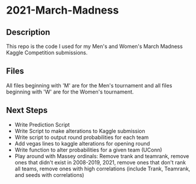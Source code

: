 # 2021-March-Madness

## Description

This repo is the code I used for my Men's and Women's March Madness Kaggle Competition submissions.

## Files

All files beginning with 'M' are for the Men's tournament and all files beginning with 'W' are for the Women's tournament.


## Next Steps

- Write Prediction Script
- Write Script to make alterations to Kaggle submission
- Write script to output round probabilities for each team
- Add vegas lines to kaggle alterations for opening round
- Write function to alter probabilities for a given team (UConn)
- Play around with Massey ordinals: Remove trank and teamrank, remove ones that didn't exist in 2008-2019, 2021, remove ones that don't rank all teams, remove ones with high correlations (include Trank, Teamrank, and seeds with correlations)
